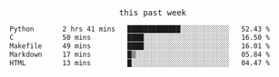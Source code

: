 <p align="center"><samp>this past week</samp></p>
<!--START_SECTION:waka-->

```txt
Python       2 hrs 41 mins   █████████████░░░░░░░░░░░░   52.43 %
C            50 mins         ████░░░░░░░░░░░░░░░░░░░░░   16.50 %
Makefile     49 mins         ████░░░░░░░░░░░░░░░░░░░░░   16.01 %
Markdown     17 mins         █▒░░░░░░░░░░░░░░░░░░░░░░░   05.84 %
HTML         13 mins         █░░░░░░░░░░░░░░░░░░░░░░░░   04.47 %
```

<!--END_SECTION:waka-->


